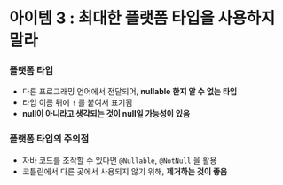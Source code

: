 # 아이템 3 : 최대한 플랫폼 타입을 사용하지 말라

### 플랫폼 타입

- 다른 프로그래밍 언어에서 전달되어, **nullable 한지 알 수 없는 타입**
- 타입 이름 뒤에 `!` 를 붙여서 표기됨
- **null이 아니라고 생각되는 것이 null일 가능성이 있음**

### 플랫폼 타입의 주의점

- 자바 코드를 조작할 수 있다면 `@Nullable`, `@NotNull` 을 활용
- 코틀린에서 다른 곳에서 사용되지 않기 위해, **제거하는 것이 좋음**
